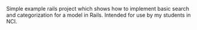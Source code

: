 Simple example rails project which shows how to implement basic search and categorization for a model in Rails. Intended for use by my students in NCI.
